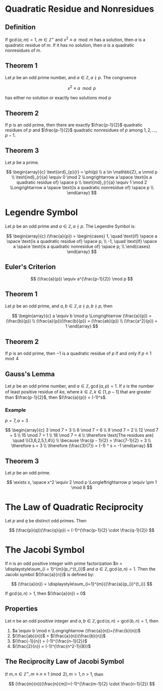 # Quadratic Residue and Nonresidues

## Definition

If $\gcd(a,m) = 1$, $m \in \mathbb{Z}^+$ and $x^2 \equiv a \mod m$ has a solution, then $a$ is a quadratic residue of $m$. If it has no solution, then $a$ is a quadratic nonresidues of $m$.

## Theorem 1

Let $p$ be an odd prime number, and $a \in \mathbb{Z}, a \nmid p$. The congruence

$$
x^2 \equiv a \mod p
$$

has either no solution or exactly two solutions mod p

## Theorem 2

If $p$ is an odd prime, then there are exactly $\frac{p-1}{2}$ quadratic residues of $p$ and $\frac{p-1}{2}$ quadratic nonresidues of $p$ among $1,2,\dots,p-1$.

## Theorem 3

Let $p$ be a prime.

$$
\begin{array}{c}
    \text{ord}_{p}{r} = \phi(p) \\
    a \in \mathbb{Z}, a \nmid p \\
    \text{ind}_{r}{a} \equiv 0 \mod 2 \Longrightarrow a \space \text{is a quadratic residue of} \space p \\
    \text{ind}_{r}{a} \equiv 1 \mod 2 \Longrightarrow a \space \text{is a quadratic nonresidue of} \space p \\
\end{array}
$$

# Legendre Symbol

Let $p$ be an odd prime and $a \in \mathbb{Z}, a \nmid p$. The Legendre Symbol is:

$$
\begin{array}{c}
    (\frac{a}{p}) =
    \begin{cases}
        1, \quad \text{if} \space a \space \text{is a quadratic residue of} \space p; \\
        -1, \quad \text{if} \space a \space \text{is a quadratic nonresidue of} \space p; \\
    \end{cases}
\end{array}
$$

## Euler's Criterion

$$
(\frac{a}{p}) \equiv a^{\frac{p-1}{2}} \mod p
$$

## Theorem 1

Let $p$ be an odd prime, and $a, b \in \mathbb{Z}, a \nmid p, b \nmid p$, then

$$
\begin{array}{c}
    a \equiv b \mod p \Longrightarrow (\frac{a}{p}) = (\frac{b}{p}) \\
    (\frac{a}{p})(\frac{b}{p}) = (\frac{ab}{p}) \\
    (\frac{a^2}{p}) = 1
\end{array}
$$

## Theorem 2

If $p$ is an odd prime, then $-1$ is a quadratic residue of $p$ if and only if $p \equiv 1 \mod 4$

## Gauss's Lemma

Let $p$ be an odd prime number, and $a \in \mathbb{Z}, \gcd(a,p) = 1$. If $s$ is the number of least positive residue of $ka$, where $k \in \mathbb{Z}, k \in [1,p-1]$ that are greater than $\frac{p-1}{2}$, then $(\frac{a}{p}) = (-1)^s$.

### Example

$p = 7, a = 3$

$$
\begin{array}{c}
    3 \mod 7 = 3 \\
    6 \mod 7 = 6 \\
    9 \mod 7 = 2 \\
    12 \mod 7 = 5 \\
    15 \mod 7 = 1 \\
    18 \mod 7 = 4 \\
    \therefore \text{The residues are} \quad \\{3,6,2,5,1,4\\} \\
    \because \frac{p - 1}{2} = \frac{7-1}{2} = 3 \\
    \therefore s = 3 \\
    \therefore (\frac{3}{7}) = (-1) ^ s = -1
\end{array}
$$

## Theorem 3

Let $p$ be an odd prime.

$$
\exists x, \space x^2 \equiv 2 \mod p \Longleftrightarrow p \equiv \pm 1 \mod 8
$$

# The Law of Quadratic Reciprocity

Let $p$ and $q$ be distinct odd primes. Then

$$
(\frac{p}{q})(\frac{q}{p}) = (-1)^{\frac{p-1}{2} \cdot \frac{q-1}{2}}
$$

# The Jacobi Symbol

If $n$ is an odd positive integer with prime factorization $n = \displaystyle\sum_{i = 1}^{m}{p_i^{t_i}}$ and $a \in \mathbb{Z}, \gcd(a,n) = 1$. Then the Jacobi symbol $(\frac{a}{n})$ is defined by:

$$
(\frac{a}{n}) = \displaystyle\sum_{i=1}^{m}{(\frac{a}{p_i})^{t_i}}
$$

If $\gcd(a,n) > 1$, then $(\frac{a}{n}) = 0$

## Properties

Let $n$ be an odd positive integer and $a,b \in \mathbb{Z}, \gcd(a,n) = \gcd(b,n) = 1$, then

1. $a \equiv b \mod n \Longrightarrow (\frac{a}{n})=(\frac{b}{n})$
2. $(\frac{ab}{n})$ = $(\frac{a}{n})(\frac{b}{n})$
3. $(\frac{-1}{n}) = (-1)^{\frac{n-1}{2}}$
4. $(\frac{2}{n}) = (-1)^{\frac{n^2-1}{8}}$

## The Reciprocity Law of Jacobi Symbol

If $m,n \in \mathbb{Z}^+, m \equiv n \equiv 1 \pmod 2, m > 1, n > 1$, then

$$
(\frac{m}{n})(\frac{n}{m})=(-1)^{\frac{m-1}{2} \cdot \frac{n-1}{2}}
$$